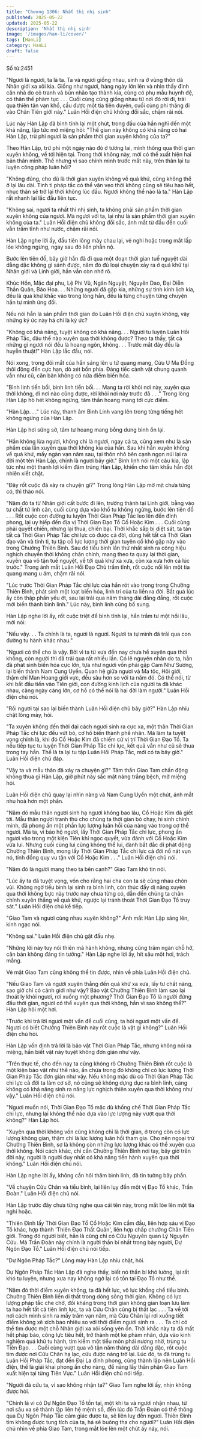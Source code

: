 ```yaml
---
title: "Chương 1306: Nhất thì nhị sinh"
published: 2025-05-22
updated: 2025-05-22
description: 'Nhất thì nhị sinh'
image: '/images/han-li/cover/'
tags: [HanLi]
category: HanLi
draft: false
---
```


Số từ:2451  








"Ngươi là ngươi, ta là ta. Ta và ngươi giống nhau, sinh ra ở vùng thôn dã Nhân giới xa xôi kia. Giống như ngươi, hàng ngày lớn lên và nhìn thấy đỉnh căn nhà do cỏ tranh và bùn nhão tạo thành kia, cùng có phụ mẫu huynh đệ, có thân thế phàm tục . . . Cuối cùng cũng giống nhau từ nơi đó rời đi, trải qua thiên tân vạn khổ, cầu được một tia tiên duyên, cuối cùng phi thăng đi vào Chân Tiên giới này." Luân Hồi điện chủ không đổi sắc, chậm rãi nói.

Lúc này Hàn Lập đã bình tĩnh lại một chút, trong đầu của hắn nghĩ đến một khả năng, lập tức mở miệng hỏi: "Thế gian này không có khả năng có hai Hàn Lập, trừ phi ngươi là sản phẩm thời gian xuyên không của ta?"

Theo Hàn Lập, trừ phi một ngày nào đó ở tương lai, mình thông qua thời gian xuyên không, về tới hiện tại. Trong thời không này, mới có thể xuất hiện hai bản thân mình. Thế nhưng vì sao chính mình trước mắt này, trên thân lại tu luyện công pháp luân hồi?

"Không đúng, cho dù là thời gian xuyên không về quá khứ, cũng không thể ở lại lâu dài. Tinh ti pháp tắc có thể vặn vẹo thời không cũng sẽ tiêu hao hết, nhục thân sẽ trở lại thời không lúc đầu. Ngươi không thể nào là ta." Hàn Lập rất nhanh lại lắc đầu liên tục.

"Không sai, ngươi ta nhất thì nhị sinh, ta không phải sản phẩm thời gian xuyên không của ngươi. Mà ngươi với ta, lại như là sản phẩm thời gian xuyên không của ta." Luân Hồi điện chủ không đổi sắc, ánh mắt từ đầu đến cuối vẫn trầm tĩnh như nước, chậm rãi nói.

Hàn Lập nghe lời ấy, đầu tiên lông mày chau lại, vẻ nghi hoặc trong mắt lấp lóe không ngừng, ngay sau đó liền phẫn nộ.

Bước lên tiên đồ, bây giờ hắn đã đi qua một đoạn thời gian tuế nguyệt dài dằng dặc không gì sánh được, năm đó đủ loại chuyện xảy ra ở quá khứ tại Nhân giới và Linh giới, hắn vẫn còn nhớ rõ.

Khúc Hồn, Mặc đại phu, Lệ Phi Vũ, Ngân Nguyệt, Nguyên Dao, Đại Diễn Thần Quân, Bảo Hoa. . . Những người đã gặp kia, những sự tình kinh lịch kia, đều là quá khứ khắc vào trong lòng hắn, đều là từng chuyện từng chuyện hắn tự mình ứng đối.

Nếu nói hắn là sản phẩm thời gian do Luân Hồi điện chủ xuyên không, vậy những ký ức này há chỉ là ký ức?

"Không có khả năng, tuyệt không có khả năng. . . Ngươi tu luyện Luân Hồi Pháp Tắc, đâu thể nào xuyên qua thời không được? Theo ta thấy, tất cả những gì ngươi nói đều là hoang ngôn, không. . . Trước mắt đây đều là huyễn thuật!" Hàn Lập lắc đầu, nói.

Nói xong, trong đôi mắt của hắn sáng lên u tử quang mang, Cửu U Ma Đồng thôi động đến cực hạn, dò xét bốn phía. Đáng tiếc cảnh vật chung quanh vẫn như cũ, căn bản không có nửa điểm biến hóa.

"Bình linh tiền bối, bình linh tiền bối. . . Mang ta rời khỏi nơi này, xuyên qua thời không, đi nơi nào cũng được, rời khỏi nơi này trước đã . . ." Trong lòng Hàn Lập hò hét không ngừng, tâm thần hoang mang tới cực điểm.

"Hàn Lập. . ." Lúc này, thanh âm Bình Linh vang lên trong từng tiếng hét không ngừng của Hàn Lập.

Hàn Lập hơi sững sờ, tâm tư hoang mang bỗng dưng bình ổn lại.

"Hắn không lừa ngươi, không chỉ là ngươi, ngay cả ta, cũng xem như là sản phẩm của lần xuyên qua thời không kia của hắn. Sau khi hắn xuyên không về quá khứ, mấy ngàn vạn năm sau, tại thôn nhỏ bên cạnh ngọn núi lại ra đời một tên Hàn Lập, chính là ngươi bây giờ." Bình linh nói một câu kia, lập tức như một thanh lợi kiếm đâm trúng Hàn Lập, khiến cho tâm khẩu hắn đột nhiên xiết chặt.

"Đây rốt cuộc đã xảy ra chuyện gì?" Trong lòng Hàn Lập mờ mịt chưa từng có, thì thào nói.

"Năm đó ta từ Nhân giới cất bước đi lên, trưởng thành tại Linh giới, bằng vào tư chất tứ linh căn, cuối cùng dựa vào khổ tu không ngừng, bước lên tiên đồ . . . Rốt cuộc con đường tu luyện Thời Gian Pháp Tắc leo lên đến đỉnh phong, lại uy hiếp đến địa vị Thời Gian Đạo Tổ Cổ Hoặc Kim . . . Cuối cùng phải quyết chiến, nhưng lại thua, chiến bại. Thời khắc sắp bị diệt sát, ta tán tất cả Thời Gian Pháp Tắc chi lực có được cả đời, dùng hết tất cả Thời Gian đạo văn và tinh ti, tụ tập cỗ lực lượng thời gian tuyên cổ khó gặp này vào trong Chưởng Thiên Bình. Sau đó tiểu bình lần thứ nhất sinh ra công hiệu nghịch chuyển thời không chân chính, mang theo ta quay lại thời gian, xuyên qua vô tận tuế nguyệt, về tới quá khứ xa xưa, còn xa xưa hơn cả lúc trước." Trong ánh mắt Luân Hồi Đạo Chủ trầm tĩnh, rốt cuộc nổi lên một tia quang mang u ám, chậm rãi nói.

"Lúc trước Thời Gian Pháp Tắc chi lực của hắn rót vào trong trong Chưởng Thiên Bình, phát sinh một loạt biến hóa, linh trí của ta liền ra đời. Bất quá lúc ấy còn thập phần yếu ớt, sau lại trải qua năm tháng dài đằng đẵng, rốt cuộc mới biến thành bình linh." Lúc này, bình linh cũng bổ sung.

Hàn Lập nghe lời ấy, rốt cuộc triệt để bình tĩnh lại, hắn trầm tư một hồi lâu, mới nói:

"Nếu vậy. . . Ta chính là ta, ngươi là ngươi. Ngươi ta tự mình đã trải qua con đường tu hành khác nhau."

"Ngươi có thể cho là vậy. Bởi vì ta từ xưa đến nay chưa hề xuyên qua thời không, còn người thì đã trải qua rất nhiều lần. Có lẽ nguyên nhân do ta, hẳn đã phát sinh biến hóa cực lớn, tựa như ngươi vốn phải gặp Cam Như Sương, lại biến thành Nam Cung Uyển. Quan hệ giữa ngươi và Ma tộc, Hôi giới, thậm chí Man Hoang giới vực, đều sâu hơn so với ta năm đó. Có thể nói, từ khi bắt đầu tiến vào Tiên giới, con đường kinh lịch của ngươi ta đã khác nhau, càng ngày càng lớn, cơ hồ có thể nói là hai đời làm người." Luân Hồi điện chủ nói.

"Rồi ngươi tại sao lại biến thành Luân Hồi điện chủ bây giờ?" Hàn Lập nhíu chặt lông mày, hỏi.

"Ta xuyên không đến thời đại cách ngươi sinh ra cực xa, một thân Thời Gian Pháp Tắc chi lực đều vứt bỏ, cơ hồ biến thành phế nhân. Mà làm ta tuyệt vọng chính là, khi đó Cổ Hoặc Kim đã chiếm cứ vị trí Thời Gian Đạo Tổ. Ta nếu tiếp tục tu luyện Thời Gian Pháp Tắc chi lực, kết quả vẫn như cũ sẽ thua trong tay hắn. Thế là ta lại tu tập Luân Hồi Pháp Tắc, mới có ta bây giờ." Luân Hồi điện chủ đáp.

"Vậy ta và mẫu thân đã xảy ra chuyện gì?" Tâm thần Giao Tam chấn động không thua gì Hàn Lập, giờ phút này sắc mặt nàng trắng bệch, mở miệng hỏi.

Luân Hồi điện chủ quay lại nhìn nàng và Nam Cung Uyển một chút, ánh mắt nhu hoà hơn một phần.

"Năm đó mẫu thân ngươi sinh hạ ngươi không bao lâu, Cổ Hoặc Kim đã giết tới. Mẫu thân ngươi tranh thủ cho chúng ta thời gian bỏ chạy, hi sinh chính mình, đã phong ấn một phần lực lượng luân hồi của nàng vào trong cơ thể ngươi. Mà ta, vì bảo hộ ngươi, lấy Thời Gian Pháp Tắc chi lực, phong ấn ngươi vào trong một kiện Tiên khí ngọc quyết, vừa đánh với Cổ Hoặc Kim vừa lui. Nhưng cuối cùng lui cũng không thể lui, đành bất đắc dĩ phát động Chưởng Thiên Bình, mong lấy Thời Gian Pháp Tắc chi lực cả đời nổ nát vụn nó, tính đồng quy vu tận với Cổ Hoặc Kim . . ." Luân Hồi điện chủ nói.

"Năm đó là người mang theo ta bên cạnh?" Giao Tam khó tin nói.

"Lúc ấy ta đã tuyệt vọng, vốn cho rằng hai cha con ta sẽ cùng nhau chôn vùi. Không ngờ tiểu bình lại sinh ra bình linh, còn thúc đẩy dị năng xuyên qua thời không bực này trước nay chưa từng có, dẫn đến chúng ta chân chính xuyên thẳng về quá khứ, ngược lại tránh thoát Thời Gian Đạo Tổ truy sát." Luân Hồi điện chủ kể tiếp.

"Giao Tam và ngươi cùng nhau xuyên không?" Ánh mắt Hàn Lập sáng lên, kinh ngạc nói.

"Không sai." Luân Hồi điện chủ gật đầu nhẹ.

"Những lời này tuy nói thiên mã hành không, nhưng cũng trăm ngàn chỗ hở, căn bản không đáng tin tưởng." Hàn Lập nghe lời ấy, hít sâu một hơi, trách mắng.

Vẻ mặt Giao Tam cũng không thể tin được, nhìn về phía Luân Hồi điện chủ.

"Nếu Giao Tam và ngươi xuyên thẳng đến quá khứ xa xưa, lấy tư chất nàng, sao giờ chỉ có cảnh giới như vậy? Bảo vật Chưởng Thiên Bình làm sao lại thoát ly khỏi ngươi, rơi xuống một phương? Thời Gian Đạo Tổ là người đứng đầu thời gian, ngươi có thể xuyên qua thời không, hắn vì sao không thể?" Hàn Lập hỏi một hơi.

"Trước khi trả lời ngươi một vấn đề cuối cùng, ta hỏi ngươi một vấn đề. Ngươi có biết Chưởng Thiên Bình này rốt cuộc là vật gì không?" Luân Hồi điện chủ hỏi.

Hàn Lập vốn định trả lời là bảo vật Thời Gian Pháp Tắc, nhưng không nói ra miệng, hắn biết vật này tuyệt không đơn giản như vậy.

"Trên thực tế, cho đến nay ta cũng không rõ Chưởng Thiên Bình rốt cuộc là một kiện bảo vật như thế nào, ẩn chứa trong đó không chỉ có lực lượng Thời Gian Pháp Tắc đơn giản như vậy. Nếu không mặc dù có Thời Gian Pháp Tắc chi lực cả đời ta làm cơ sở, nó cũng sẽ không dựng dục ra bình linh, càng không có khả năng sinh ra năng lực nghịch thiên xuyên qua thời không như vậy." Luân Hồi điện chủ nói.

"Ngươi muốn nói, Thời Gian Đạo Tổ mặc dù khống chế Thời Gian Pháp Tắc chi lực, nhưng lại không thể nào dựa vào lực lượng này vượt qua thời không?" Hàn Lập hỏi.

"Xuyên qua thời không vốn cũng không chỉ là thời gian, ở trong còn có lực lượng không gian, thậm chí là lực lượng luân hồi tham gia. Cho nên ngoại trừ Chưởng Thiên Bình, sợ là không còn những lực lượng khác có thể xuyên qua thời không. Nói cách khác, chỉ cần Chưởng Thiên Bình nơi tay, bây giờ trên đời này, người là người duy nhất có khả năng tiến hành xuyên qua thời không." Luân Hồi điện chủ nói.

Hàn Lập nghe lời ấy, không cần hỏi thăm bình linh, đã tin tưởng bảy phần.

"Về chuyện Cửu Chân và tiểu bình, lại liên lụy đến một vị Đạo Tổ khác, Trần Đoàn." Luân Hồi điện chủ nói.

Hàn Lập trước đây chưa từng nghe qua cái tên này, trong mắt lóe lên một tia nghi hoặc.

"Thiên Đình lấy Thời Gian Đạo Tổ Cổ Hoặc Kim cầm đầu, liên hợp sáu vị Đạo Tổ khác, hợp thành 'Thiên Đạo Thất Quân', liên hợp chấp chưởng Chân Tiên giới. Trong đó ngươi biết, hẳn là cũng chỉ có Cửu Nguyên quan Lý Nguyên Cứu. Mà Trần Đoàn này chính là người thần bí nhất trong bảy người, Dự Ngôn Đạo Tổ." Luân Hồi điện chủ nói tiếp.

"Dự Ngôn Pháp Tắc?" Lông mày Hàn Lập nhíu chặt, hỏi.

Dự Ngôn Pháp Tắc Hàn Lập đã nghe thấy, biết nó thần bí khó lường, lại rất khó tu luyện, nhưng xưa nay không ngờ lại có tồn tại Đạo Tổ như thế.

"Năm đó thời điểm xuyên không, ta đã hết lực, vô lực khống chế tiểu bình. Chưởng Thiên Bình liền di thất trong dòng sông thời gian. Không có lực lượng pháp tắc che chở, đối kháng trong thời gian không gian loạn lưu làm ta hao hết tất cả tiên linh lực, ta và Cửu Chân cũng bị thất lạc . . . Ta về tới nơi cách mình sinh ra mấy trăm vạn năm, mà Cửu Chân lại rơi xuống tiết điểm không xê xích bao nhiêu so với thời điểm ngươi sinh ra . . . Ta chỉ có thể tìm được một chỗ Nhân giới xa xôi sống yên ổn. Thời khắc này ta đã mất hết pháp bảo, công lực tiêu hết, trở thành một kẻ phàm nhân, dựa vào kinh nghiệm quá khứ tu hành, tìm kiếm một tiểu môn phái nương nhờ, trùng tu Tiên Đạo. . . Cuối cùng vượt qua vô tận năm tháng dài dằng dặc, rốt cuộc tìm được nơi Cửu Chân hạ lạc, cứu được nàng trở lại. Lúc đó, ta đã trùng tu Luân Hồi Pháp Tắc, đạt đến Đại La đỉnh phong, cũng thành lập nên Luân Hồi điện, thế là giải khai phong ấn cho nàng, để nàng lấy thân phận Giao Tam xuất hiện tại từng Tiên Vực." Luân Hồi điện chủ nói tiếp.

"Người đã cứu ta, vì sao không nhận ta?" Giao Tam nghe lời ấy, nhịn không được hỏi.

"Chính là vì có Dự Ngôn Đạo Tổ tồn tại, một khi ta và ngươi nhận nhau, từ nơi sâu xa sẽ thành lập liên hệ mệnh số, đến lúc đó Trần Đoàn có thể thông qua Dự Ngôn Pháp Tắc cảm giác được ta, sẽ liên luỵ đến ngươi. Thiên Đình tìm không được tung tích của ta, há sẽ buông tha cho ngươi?" Luân Hồi điện chủ nhìn về phía Giao Tam, trong mắt lóe lên một chút áy náy, nói.
